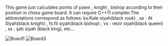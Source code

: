 This game just calculates points of pawn , knight , bishop according to their position in chess game board. It can require C++11 compiler.The abbreviations correspond as follows: ks:Kale siyah(black rook) , as : At Siyah(black knight) , fs:fil siyah(black bishop) , vs : vezir siyah(black queen) , ss : şah siyah (black king), etc...

![Board1](https://github.com/orhanercan/Cplusplus-C-And-Python/assets/57947304/c5e33309-7a23-411b-a2ce-6affc296e021)
![Board3](https://github.com/orhanercan/Cplusplus-C-And-Python/assets/57947304/178ce5b5-f3ab-4142-80c3-d8a7bfa8cc8c)
